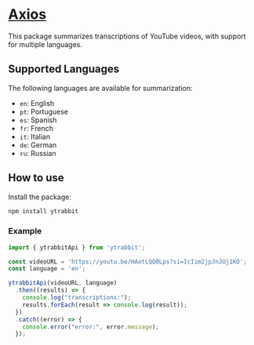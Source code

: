 # [Axios](https://www.npmjs.com/package/ytrabbit)

This package summarizes transcriptions of YouTube videos, with support for multiple languages.

## Supported Languages

The following languages are available for summarization:

- `en`: English
- `pt`: Portuguese
- `es`: Spanish
- `fr`: French
- `it`: Italian
- `de`: German
- `ru`: Russian

## How to use

Install the package:

```bash
npm install ytrabbit
```

### Example

```javascript
import { ytrabbitApi } from 'ytrabbit';

const videoURL = 'https://youtu.be/HAotLQQ0Lps?si=IcIim2jpJnJUj1KO';
const language = 'en';

ytrabbitApi(videoURL, language)
  .then((results) => {
    console.log("transcriptions:");
    results.forEach(result => console.log(result));
  })
  .catch((error) => {
    console.error("error:", error.message);
  });    
```
